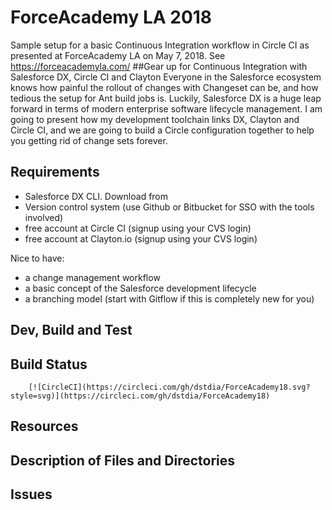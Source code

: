 # ForceAcademy LA 2018
Sample setup for a basic Continuous Integration workflow in Circle CI as presented at ForceAcademy LA on May 7, 2018. See https://forceacademyla.com/
##Gear up for Continuous Integration with Salesforce DX, Circle CI and Clayton
Everyone in the Salesforce ecosystem knows how painful the rollout of changes with Changeset can be, and how tedious the setup for Ant build jobs is. Luckily, Salesforce DX is a huge leap forward in terms of modern enterprise software lifecycle management. I am going to present how my development toolchain links DX, Clayton and Circle CI, and we are going to build a Circle configuration together to help you getting rid of change sets forever.
## Requirements
* Salesforce DX CLI. Download from 
* Version control system (use Github or Bitbucket for SSO with the tools involved)
* free account at Circle CI (signup using your CVS login)
* free account at Clayton.io (signup using your CVS login)

Nice to have:
* a change management workflow
* a basic concept of the Salesforce development lifecycle
* a branching model (start with Gitflow if this is completely new for you)

## Dev, Build and Test

## Build Status
        [![CircleCI](https://circleci.com/gh/dstdia/ForceAcademy18.svg?style=svg)](https://circleci.com/gh/dstdia/ForceAcademy18)

## Resources


## Description of Files and Directories


## Issues


